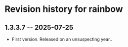 # Revision history for rainbow

## 1.3.3.7 -- 2025-07-25

* First version. Released on an unsuspecting year..
